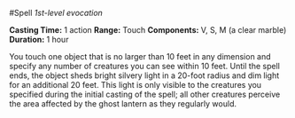 #Spell
*1st-level evocation*

**Casting Time:** 1 action
**Range:** Touch
**Components:** V, S, M (a clear marble)
**Duration:** 1 hour

You touch one object that is no larger than 10 feet in any dimension and specify any number of creatures you can see within 10 feet. Until the spell ends, the object sheds bright silvery light in a 20-foot radius and dim light for an additional 20 feet. This light is only visible to the creatures you specified during the initial casting of the spell; all other creatures perceive the area affected by the ghost lantern as they regularly would.